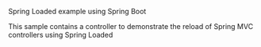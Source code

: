 Spring Loaded example using Spring Boot

This sample contains a controller to demonstrate the reload of Spring MVC controllers using Spring Loaded